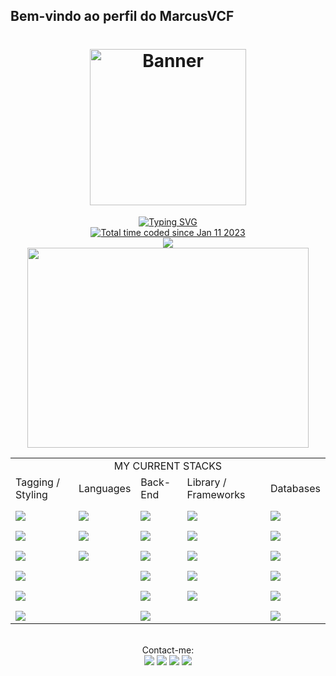 ## Bem-vindo ao perfil do MarcusVCF 
<!-- 
 <div>
   <a href="https://github.com/Marcusvcf0">
   <img height="180em" width="440" src="https://github-readme-stats.vercel.app/api?username=Marcusvcf0&show_icons=true&theme=tokyonight&include_all_commits=true&count_private=true"/>
   <img height="180em" width="440" src="https://github-readme-stats.vercel.app/api/top-langs/?username=Marcusvcf0&layout=compact&langs_count=6&theme=tokyonight"/>
</div>
<!-- 
<div style="display: inline_block"><br>
  <img align="center" alt="Js" height="30" width="40" src="https://raw.githubusercontent.com/devicons/devicon/master/icons/javascript/javascript-plain.svg">
  <img align="center" alt="HTML" height="30" width="40" src="https://raw.githubusercontent.com/devicons/devicon/master/icons/html5/html5-original.svg">
  <img align="center" alt="CSS" height="30" width="40" src="https://raw.githubusercontent.com/devicons/devicon/master/icons/css3/css3-original.svg">
</div>
 *-//-->
 <!-- 
<br>
 
### Para entrar em contato, me segue nas redes abaixo!
 
<div> 
  <!-- <a href="https://www.youtube.com/devemdobro" target="_blank"><img src="https://img.shields.io/badge/YouTube-FF0000?style=for-the-badge&logo=youtube&logoColor=white" target="_blank"></a> -->
 <!--  <a href="https://instagram.com/marcusvcf" target="_blank"><img src="https://img.shields.io/badge/-Instagram-%23E4405F?style=for-the-badge&logo=instagram&logoColor=white" target="_blank"></a>
 <!-- <a href="https://discord.gg/" target="_blank"><img src="https://img.shields.io/badge/Discord-7289DA?style=for-the-badge&logo=discord&logoColor=white" target="_blank"></a> -->
  <!-- <a href = "mailto:marcusvcysneiros@gmail.com"><img src="https://img.shields.io/badge/-Gmail-%23333?style=for-the-badge&logo=gmail&logoColor=white" target="_blank"></a>
  <a href="https://www.linkedin.com/in/marcusvcf" target="_blank"><img src="https://img.shields.io/badge/-LinkedIn-%230077B5?style=for-the-badge&logo=linkedin&logoColor=white" target="_blank"></a>
</div>

<!-- https://github.com/anuraghazra/github-readme-stats -->
<div align="center">
  <h1 align="center">
  <img alt="Banner" title="#Banner" style="object-fit: cover; height:250px;" src="[https://img001.prntscr.com/file/img001/J_L6Nzc1Q_W9gllIVuJ2Og.png](https://pt.quizur.com/_image?href=https%3A%2F%2Fimg.quizur.com%2Ff%2Fimg638e53222236a0.55746326.jpg%3FlastEdited%3D1670281302&w=600&h=600&f=webp)"  />
</h1>

  <a href="https://github.com/JsCodeDevlopment" target="_blank">
    <img src="https://readme-typing-svg.demolab.com?font=Fira+Code&pause=1000&color=5DC3A4&width=435&lines=Fullstack+Developer;%2B2+Years+of+Experience;1%25+Better+Every+Day" alt="Typing SVG" />
  </a>

  <div align="center">
    <a href="https://wakatime.com/@9837910b-d4e0-464a-bdc3-e5aec7bdf5a6"
      ><img
        src="https://wakatime.com/badge/user/9837910b-d4e0-464a-bdc3-e5aec7bdf5a6.svg"
        alt="Total time coded since Jan 11 2023" /></a
    ><br />
    <a href="https://wakatime.com/@Jonata"><img src="https://wakatime.com/share/@Jonata/d2f73b3e-2199-4a64-baaf-a8860d60e938.png" /></a></br>
    <a href="https://wakatime.com"
      ><img
        src="https://wakatime.com/share/@Jonata/8a3275d1-7019-4d70-aefa-818a720fae84.png"
        width="450px"
        height="320px" /></a
    ><br />
  </div>
  <div style="display: flex; align-items: center; justify-content: center">
<table>
	<tbody>
		<tr>
			<td colspan="5"><div align="center">MY CURRENT STACKS</div></td>
		</tr>
		<tr>
			<td>Tagging / Styling</td>
			<td>Languages</td>
			<td>Back-End</td>
			<td>Library / Frameworks</td>
			<td>Databases</td>
		</tr>
		<tr>
			<td>
				<img
					align="center"
					style="margin-top: 10px"
					src="https://img.shields.io/badge/HTML5-E34F26?style=for-the-badge&logo=html5&logoColor=white"
				/>
			</td>
			<td>
				<img
					align="center"
					style="margin-top: 10px"
					src="https://img.shields.io/badge/JavaScript-F7DF1E?style=for-the-badge&logo=javascript&logoColor=black"
				/>
			</td>
			<td>
				<img
					align="center"
					style="margin-top: 10px"
					src="https://img.shields.io/badge/Node.js-43853D?style=for-the-badge&logo=node.js&logoColor=white"
				/>
			</td>
			<td>
				<img
					align="center"
					style="margin-top: 10px"
					src="https://img.shields.io/badge/React-20232A?style=for-the-badge&logo=react&logoColor=61DAFB"
				/>
			</td>
			<td>
				<img
					align="center"
					style="margin-top: 10px"
					src="https://img.shields.io/badge/PostgreSQL-316192?style=for-the-badge&logo=postgresql&logoColor=white"
				/>
			</td>
		</tr>
		<tr>
			<td>
				<img
					align="center"
					style="margin-top: 10px"
					src="https://img.shields.io/badge/CSS3-1572B6?style=for-the-badge&logo=css3&logoColor=white"
				/>
			</td>
			<td>
				<img
					align="center"
					style="margin-top: 10px"
					src="https://img.shields.io/badge/TypeScript-007ACC?style=for-the-badge&logo=typescript&logoColor=white"
				/>
			</td>
			<td>
				<img
					align="center"
					style="margin-top: 10px"
					src="https://img.shields.io/badge/Prisma-3982CE?style=for-the-badge&logo=Prisma&logoColor=white"
				/>
			</td>
			<td>
				<img
					align="center"
					style="margin-top: 10px"
					src="https://img.shields.io/badge/next%20js-000000?style=for-the-badge&logo=nextdotjs&logoColor=white"
				/>
			</td>
			<td>
				<img
					align="center"
					style="margin-top: 10px"
					src="https://img.shields.io/badge/MongoDB-4EA94B?style=for-the-badge&logo=mongodb&logoColor=white"
				/>
			</td>
		</tr>
		<tr>
			<td>
				<img
					align="center"
					style="margin-top: 10px"
					src="https://img.shields.io/badge/Tailwind_CSS-38B2AC?style=for-the-badge&logo=tailwind-css&logoColor=white"
				/>
				</td>
				<td>
					<img
						align="center"
						style="margin-top: 10px"
						src="https://img.shields.io/badge/Go-00ADD8?style=for-the-badge&logo=go&logoColor=white"
					/>
			</td>
			<td>
				<img
					align="center"
					style="margin-top: 10px"
					src="https://img.shields.io/badge/typeorm-FE0803?style=for-the-badge&logo=typeorm&logoColor=white"
				/>
			</td>
			<td>
				<img
					align="center"
					style="margin-top: 10px"
					src="https://img.shields.io/badge/Swagger-85EA2D?style=for-the-badge&logo=Swagger&logoColor=white"
				/>
			</td>
			<td>
				<img
					align="center"
					style="margin-top: 10px"
					src="https://img.shields.io/badge/redis-%23DD0031.svg?&style=for-the-badge&logo=redis&logoColor=white"
				/>
			</td>
		</tr>
		<tr>
			<td>
				<img
					align="center"
					style="margin-top: 10px"
					src="https://img.shields.io/badge/styled--components-DB7093?style=for-the-badge&logo=styled-components&logoColor=white"
				/>
			</td>
			<td></td>
			<td>
				<img
					align="center"
					style="margin-top: 10px"
					src="https://img.shields.io/badge/Docker-2CA5E0?style=for-the-badge&logo=docker&logoColor=white"
				/>
			</td>
			<td>
				<img
					align="center"
					style="margin-top: 10px"
					src="https://img.shields.io/badge/rabbitmq-%23FF6600.svg?&style=for-the-badge&logo=rabbitmq&logoColor=white"
				/>
			</td>
			<td>
				<img
					align="center"
					style="margin-top: 10px"
					src="https://img.shields.io/badge/Supabase-181818?style=for-the-badge&logo=supabase&logoColor=white"
				/>
			</td>
		</tr>
		<tr>
			<td>
				<img
					align="center"
					style="margin-top: 10px"
					src="https://img.shields.io/badge/Sass-CC6699?style=for-the-badge&logo=sass&logoColor=white"
				/>
			</td>
			<td></td>
			<td>
				<img
					align="center"
					style="margin-top: 10px"
					src="https://img.shields.io/badge/nestjs-E0234E?style=for-the-badge&logo=nestjs&logoColor=white"
				/>
			</td>
			<td>
				<img
					align="center"
					style="margin-top: 10px"
					src="https://img.shields.io/badge/shadcn%2Fui-000000?style=for-the-badge&logo=shadcnui&logoColor=whitee"
				/>
			</td>
			<td>
				<img
					align="center"
					style="margin-top: 10px"
					src="https://img.shields.io/badge/MySQL-005C84?style=for-the-badge&logo=mysql&logoColor=white"
				/>
			</td>
		</tr>
		<tr>
			<td>
				<img
					align="center"
					style="margin-top: 10px"
					src="https://img.shields.io/badge/Bootstrap-563D7C?style=for-the-badge&logo=bootstrap&logoColor=white"
				/>
			</td>
			<td></td>
			<td>
				<img
					align="center"
					style="margin-top: 10px"
					src="https://img.shields.io/badge/Express%20js-000000?style=for-the-badge&logo=express&logoColor=white"
				/>
			</td>
			<td></td>
			<td>
				<img
					align="center"
					style="margin-top: 10px"
					src="https://img.shields.io/badge/Sqlite-003B57?style=for-the-badge&logo=sqlite&logoColor=white"
				/>
			</td>
		</tr>
	</tbody>
</table>
</div>
  <br />
  Contact-me:
  <div>
    <a href="https://jonatas-silva-developer.vercel.app/" target="_blank"
      ><img
        src="https://img.shields.io/badge/Portfolio-255E63?style=for-the-badge&logo=About.me&logoColor=white"
        target="_blank"
    /></a>
    <a href="https://instagram.com/jonatasilva14" target="_blank"
      ><img
        src="https://img.shields.io/badge/-Instagram-%23E4405F?style=for-the-badge&logo=instagram&logoColor=white"
        target="_blank"
    /></a>
    <a href="mailto:jonatasilva118@gmail.com"
      ><img
        src="https://img.shields.io/badge/-Gmail-%23333?style=for-the-badge&logo=gmail&logoColor=white"
        target="_blank"
    /></a>
    <a href="https://www.linkedin.com/in/jscodedevelopment/" target="_blank"
      ><img
        src="https://img.shields.io/badge/-LinkedIn-%230077B5?style=for-the-badge&logo=linkedin&logoColor=white"
        target="_blank"
    /></a>
  </div>
</div>
